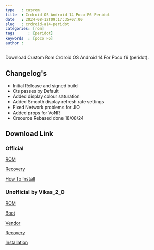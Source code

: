 ```yaml
---
type   : cusrom
title  : Crdroid OS Android 14 Poco F6 Peridot
date   : 2024-08-12T09:17:35+07:00
slug   : crdroid-a14-peridot
categories: [rom]
tags      : [peridot]
keywords  : [poco F6]
author : 
---
```



Download Custom Rom Crdroid OS Android 14  For Poco f6 (peridot).

## Changelog's
- Initial Release and signed build
- Cts passes by Default
- Added display colour saturation 
- Added Smooth display refresh rate settings 
- Fixed Network problems for JIO
- Added props for VoNR
- Crsource Rebased done 18/08/24

## Download Link
### Official
[ROM](https://sourceforge.net/projects/crdroid/files/peridot/10.x/)

[Recovery](https://sourceforge.net/projects/crdroid/files/peridot/10.x/recovery/)

[How To Install](https://crdroid.net/peridot/10/install)

### Unofficial by Vikas_2_0
[ROM](https://pixeldrain.com/u/jQumG79B)

[Boot](https://pixeldrain.com/u/W4rg942j)

[Vendor](https://pixeldrain.com/u/vqcaxRVF)

[Recovery](https://sourceforge.net/projects/peridotrandom/files/LOS/20240810/recovery.img/download)

[Installation](https://graph.org/Crdroid-Flashing-Steps-08-11)

